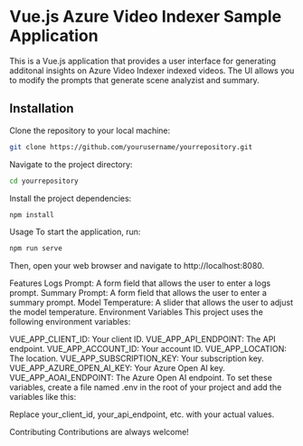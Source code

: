 # Vue.js Azure Video Indexer Sample Application

This is a Vue.js application that provides a user interface for generating additonal insights on Azure Video Indexer indexed videos. The UI allows you to modify the prompts that generate scene analyzist and summary.

## Installation 

Clone the repository to your local machine:

```bash
git clone https://github.com/yourusername/yourrepository.git
```
Navigate to the project directory:

```bash
cd yourrepository
```

Install the project dependencies:

```bash
npm install
```

Usage
To start the application, run:

```bash
npm run serve
```

Then, open your web browser and navigate to http://localhost:8080.

Features
Logs Prompt: A form field that allows the user to enter a logs prompt.
Summary Prompt: A form field that allows the user to enter a summary prompt.
Model Temperature: A slider that allows the user to adjust the model temperature.
Environment Variables
This project uses the following environment variables:

VUE_APP_CLIENT_ID: Your client ID.
VUE_APP_API_ENDPOINT: The API endpoint.
VUE_APP_ACCOUNT_ID: Your account ID.
VUE_APP_LOCATION: The location.
VUE_APP_SUBSCRIPTION_KEY: Your subscription key.
VUE_APP_AZURE_OPEN_AI_KEY: Your Azure Open AI key.
VUE_APP_AOAI_ENDPOINT: The Azure Open AI endpoint.
To set these variables, create a file named .env in the root of your project and add the variables like this:

Replace your_client_id, your_api_endpoint, etc. with your actual values.

Contributing
Contributions are always welcome! 